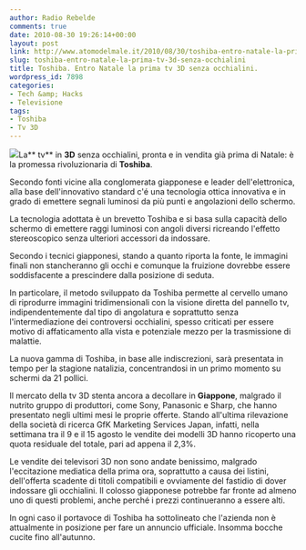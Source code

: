 ```yaml
---
author: Radio Rebelde
comments: true
date: 2010-08-30 19:26:14+00:00
layout: post
link: http://www.atomodelmale.it/2010/08/30/toshiba-entro-natale-la-prima-tv-3d-senza-occhialini/
slug: toshiba-entro-natale-la-prima-tv-3d-senza-occhialini
title: Toshiba. Entro Natale la prima tv 3D senza occhialini.
wordpress_id: 7898
categories:
- Tech &amp; Hacks
- Televisione
tags:
- Toshiba
- Tv 3D
---
```


![](http://www.atomodelmale.it/wp-content/uploads/2010/08/hiperdef.com_.files_.2010.02.3d-ready-tv-300x225.jpg)La** tv** in **3D** senza occhialini, pronta e in vendita già prima di Natale: è la promessa rivoluzionaria di **Toshiba**.

Secondo fonti vicine alla conglomerata giapponese e leader dell'elettronica, alla base dell'innovativo standard c'é una tecnologia ottica innovativa e in grado di emettere segnali luminosi da più punti e angolazioni dello schermo.

La tecnologia adottata è un brevetto Toshiba e si basa sulla capacità dello schermo di emettere raggi luminosi con angoli diversi ricreando l'effetto stereoscopico senza ulteriori accessori da indossare.

Secondo i tecnici giapponesi, stando a quanto riporta la fonte, le immagini finali non stancheranno gli occhi e comunque la fruizione dovrebbe essere soddisfacente a prescindere dalla posizione di seduta.

In particolare, il metodo sviluppato da Toshiba permette al cervello umano di riprodurre immagini tridimensionali con la visione diretta del pannello tv, indipendentemente dal tipo di angolatura e soprattutto senza l'intermediazione dei controversi occhialini, spesso criticati per essere motivo di affaticamento alla vista e potenziale mezzo per la trasmissione di malattie. <!-- more -->



La nuova gamma di Toshiba, in base alle indiscrezioni, sarà presentata in tempo per la stagione natalizia, concentrandosi in un primo momento su schermi da 21 pollici.

Il mercato della tv 3D stenta ancora a decollare in **Giappone**, malgrado il nutrito gruppo di produttori, come Sony, Panasonic e Sharp, che hanno presentato negli ultimi mesi le proprie offerte. Stando all'ultima rilevazione della società di ricerca GfK Marketing Services Japan, infatti, nella settimana tra il 9 e il 15 agosto le vendite dei modelli 3D hanno ricoperto una quota residuale del totale, pari ad appena il 2,3%.

Le vendite dei televisori 3D non sono andate benissimo, malgrado l'eccitazione mediatica della prima ora, soprattutto a causa dei listini, dell'offerta scadente di titoli compatibili e ovviamente del fastidio di dover indossare gli occhialini. Il colosso giapponese potrebbe far fronte ad almeno uno di questi problemi, anche perché i prezzi continueranno a essere alti.

In ogni caso il portavoce di Toshiba ha sottolineato che l'azienda non è attualmente in posizione per fare un annuncio ufficiale. Insomma bocche cucite fino all'autunno.
